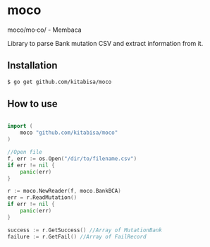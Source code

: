 # moco
moco/mo·co/ - Membaca
 
Library to parse Bank mutation CSV and extract information from it.

## Installation

```bash
$ go get github.com/kitabisa/moco
```
## How to use

```go

import (
	moco "github.com/kitabisa/moco"
)

//Open file
f, err := os.Open("/dir/to/filename.csv")
if err != nil {
	panic(err)
}

r := moco.NewReader(f, moco.BankBCA)
err = r.ReadMutation()
if err != nil {
	panic(err)
}

success := r.GetSuccess() //Array of MutationBank
failure := r.GetFail() //Array of FailRecord
```


